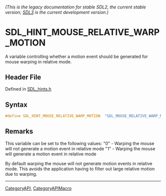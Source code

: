 ###### (This is the legacy documentation for stable SDL2, the current stable version; [SDL3](https://wiki.libsdl.org/SDL3/) is the current development version.)
# SDL_HINT_MOUSE_RELATIVE_WARP_MOTION

A variable controlling whether a motion event should be generated for mouse warping in relative mode.

## Header File

Defined in [SDL_hints.h](https://github.com/libsdl-org/SDL/blob/SDL2/include/SDL_hints.h)

## Syntax

```c
#define SDL_HINT_MOUSE_RELATIVE_WARP_MOTION  "SDL_MOUSE_RELATIVE_WARP_MOTION"
```

## Remarks

This variable can be set to the following values: "0" - Warping the mouse
will not generate a motion event in relative mode "1" - Warping the mouse
will generate a motion event in relative mode

By default warping the mouse will not generate motion events in relative
mode. This avoids the application having to filter out large relative
motion due to warping.

----
[CategoryAPI](CategoryAPI), [CategoryAPIMacro](CategoryAPIMacro)


